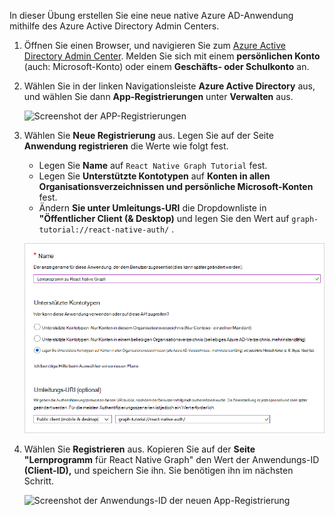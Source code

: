 <!-- markdownlint-disable MD002 MD041 -->

In dieser Übung erstellen Sie eine neue native Azure AD-Anwendung mithilfe des Azure Active Directory Admin Centers.

1. Öffnen Sie einen Browser, und navigieren Sie zum [Azure Active Directory Admin Center](https://aad.portal.azure.com). Melden Sie sich mit einem **persönlichen Konto** (auch: Microsoft-Konto) oder einem **Geschäfts- oder Schulkonto** an.

1. Wählen Sie in der linken Navigationsleiste **Azure Active Directory** aus, und wählen Sie dann **App-Registrierungen** unter **Verwalten** aus.

    ![Screenshot der APP-Registrierungen ](./images/aad-portal-app-registrations.png)

1. Wählen Sie **Neue Registrierung** aus. Legen Sie auf der Seite **Anwendung registrieren** die Werte wie folgt fest.

    - Legen Sie **Name** auf `React Native Graph Tutorial` fest.
    - Legen Sie **Unterstützte Kontotypen** auf **Konten in allen Organisationsverzeichnissen und persönliche Microsoft-Konten** fest.
    - Ändern **Sie unter Umleitungs-URI** die Dropdownliste in **"Öffentlicher Client (& Desktop)** und legen Sie den Wert auf `graph-tutorial://react-native-auth/` .

    ![Screenshot der Seite "Anwendung registrieren"](./images/aad-register-an-app.png)

1. Wählen Sie **Registrieren** aus. Kopieren Sie auf der **Seite "Lernprogramm** für React Native Graph" den Wert der Anwendungs-ID **(Client-ID),** und speichern Sie ihn. Sie benötigen ihn im nächsten Schritt.

    ![Screenshot der Anwendungs-ID der neuen App-Registrierung](./images/aad-application-id.png)
